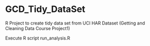 GCD_Tidy_DataSet
================

R Project to create tidy data set from UCI HAR Dataset (Getting and Cleaning Data Course Project1)

Execute R script run_analysis.R
